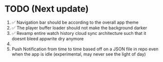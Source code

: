# TODO (Next update)

1. ✅ Navigation bar should be according to the overall app theme
2. ✅ The player buffer loader should not make the background darker
3. ✅ Revamp entire watch history cloud sync architecture such that it doesnt bleed appwrite dry anymore
4. 
5. Push Notification from time to time based off on a JSON file in repo even when the app is idle (experimental, may never see the light of day)
